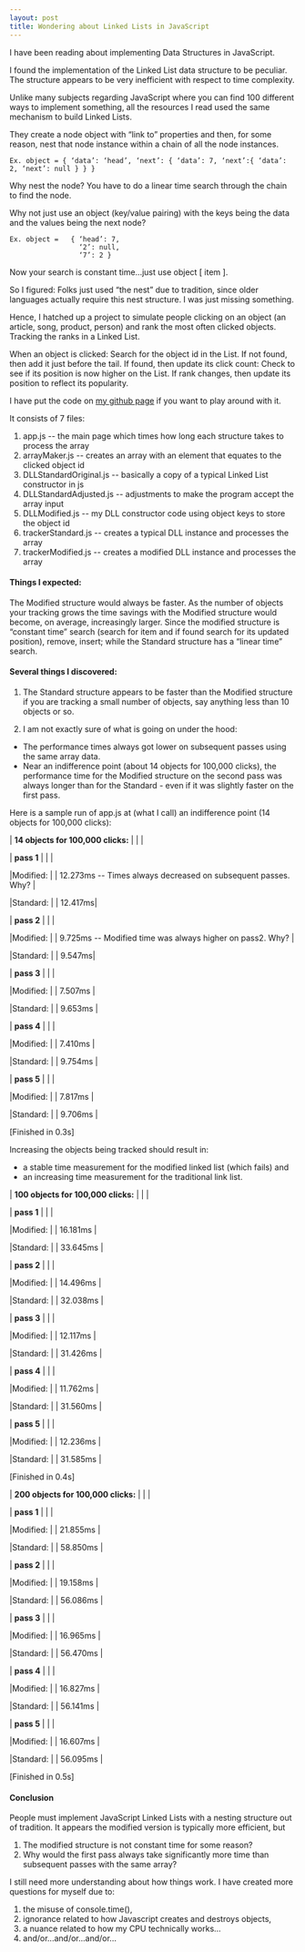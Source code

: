 ```yaml
---
layout: post
title: Wondering about Linked Lists in JavaScript
---
```


I have been reading about implementing Data Structures in JavaScript.

I found the implementation of the Linked List data structure to be peculiar.  The structure appears to be very inefficient with respect to time complexity.

Unlike many subjects regarding JavaScript where you can find 100 different ways to implement something, all the resources I read used the same mechanism to build Linked Lists.  

They create a node object with “link to” properties and then, for some reason, nest that node instance within a chain of all the node instances.

	Ex. object = { ‘data’: ‘head’, ‘next’: { ‘data’: 7, ‘next’:{ ‘data’: 2, ‘next’: null } } }

Why nest the node? You have to do a linear time search through the chain to find the node.

Why not just use an object (key/value pairing) with the keys being the data and the values being the next node?

	Ex. object =   { ‘head’: 7,
                     ‘2’: null,
                     ‘7’: 2 }

Now your search is constant time...just use object [ item ]. 

So I figured:
Folks just used “the nest” due to tradition, since older languages actually require this nest structure.
I was just missing something.

Hence, I hatched up a project to simulate people clicking on an object (an article, song, product, person) and rank the most often clicked objects.  Tracking the ranks in a Linked List.  

When an object is clicked:
Search for the object id in the List.
If not found, then add it just before the tail.
If found, then update its click count:
Check to see if its position is now higher on the List.
If rank changes, then update its position to reflect its popularity.

I have put the code on [my github page](https://github.com/timkeefedev) if you want to play around with it.

It consists of 7 files:

1.  app.js  -- the main page which times how long each structure takes to process the array
2.  arrayMaker.js  -- creates an array with an element that equates to the clicked object id
3.  DLLStandardOriginal.js  -- basically a copy of a typical Linked List constructor in js
4.  DLLStandardAdjusted.js  -- adjustments to make the program accept the array input
5.  DLLModified.js  -- my DLL constructor code using object keys to store the object id
6.  trackerStandard.js  -- creates a typical DLL instance and processes the array
7.  trackerModified.js  --  creates a modified DLL instance and processes the array

#### Things I expected:

The Modified structure would always be faster.
As the number of objects your tracking grows the time savings with the Modified structure would become, on average, increasingly larger.  Since the modified structure is “constant time” search (search for item and if found search for its updated position), remove, insert; while the Standard structure has a “linear time” search.

#### Several things I discovered:

1. The Standard structure appears to be faster than the Modified structure if you are tracking a small number of objects, say anything less than 10 objects or so.

2. I am not exactly sure of what is going on under the hood:
-  The performance times always got lower on subsequent passes using the same array data.
-  Near an indifference point (about 14 objects for 100,000 clicks), the performance time for the Modified structure on the second pass was always longer than for the Standard - even if it was slightly faster on the first pass.

Here is a sample run of app.js at (what I call) an indifference point (14 objects for 100,000 clicks):

| __14 objects for 100,000 clicks:__ | | |

| __pass 1__ | | |

|Modified: | | 12.273ms	-- Times always decreased on subsequent passes. Why? |

|Standard: | | 12.417ms|

| __pass 2__ | | |

|Modified: | | 9.725ms	  -- Modified time was always higher on pass2. Why? |

|Standard: | | 9.547ms|

| __pass 3__ | | |

|Modified: | | 7.507ms |

|Standard: | | 9.653ms |

| __pass 4__ | | |

|Modified: | | 7.410ms |

|Standard: | | 9.754ms |

| __pass 5__ | | |

|Modified: | | 7.817ms |

|Standard: | | 9.706ms |

[Finished in 0.3s]

Increasing the objects being tracked should result in:

- a stable time measurement for the modified linked list (which fails) and
- an increasing time measurement for the traditional link list. 

| __100 objects for 100,000 clicks:__ | | |


| __pass 1__ | | |

|Modified: | | 16.181ms |

|Standard: | | 33.645ms |

| __pass 2__ | | |

|Modified: | | 14.496ms |

|Standard: | | 32.038ms |

| __pass 3__ | | |

|Modified: | | 12.117ms |

|Standard: | | 31.426ms |

| __pass 4__ | | |

|Modified: | | 11.762ms |

|Standard: | | 31.560ms |

| __pass 5__ | | |

|Modified: | | 12.236ms |

|Standard: | | 31.585ms |

[Finished in 0.4s]

| __200 objects for 100,000 clicks:__ | | |


| __pass 1__ | | |

|Modified: | | 21.855ms |

|Standard: | | 58.850ms |

| __pass 2__ | | |

|Modified: | | 19.158ms |

|Standard: | | 56.086ms |

| __pass 3__ | | |

|Modified: | | 16.965ms |

|Standard: | | 56.470ms |

| __pass 4__ | | |

|Modified: | | 16.827ms |

|Standard: | | 56.141ms |

| __pass 5__ | | |

|Modified: | | 16.607ms |

|Standard: | | 56.095ms |

[Finished in 0.5s]


#### Conclusion
People must implement JavaScript Linked Lists with a nesting structure out of tradition.  It appears the modified version is typically more efficient, but
  1.  The modified structure is not constant time for some reason?
  2.  Why would the first pass always take significantly more time than subsequent passes with the same array?
  
I still need more understanding about how things work.  I have created more questions for myself due to: 
  1.  the misuse of console.time(),
  2.  ignorance related to how Javascript creates and destroys objects,
  3.  a nuance related to how my CPU technically works…
  4.  and/or...and/or...and/or...

